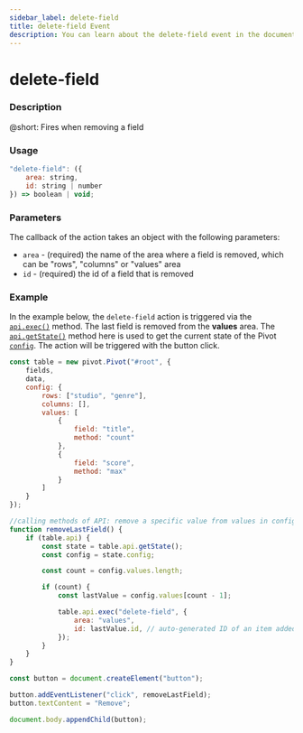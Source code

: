 ```yaml
---
sidebar_label: delete-field
title: delete-field Event
description: You can learn about the delete-field event in the documentation of the DHTMLX JavaScript Pivot library. Browse developer guides and API reference, try out code examples and live demos, and download a free 30-day evaluation version of DHTMLX Pivot.
---
```


# delete-field

### Description

@short: Fires when removing a field

### Usage

~~~jsx
"delete-field": ({
    area: string,
    id: string | number
}) => boolean | void;
~~~

### Parameters

The callback of the action takes an object with the following parameters:

- `area` - (required) the name of the area where a field is removed, which can be "rows", "columns" or "values" area
- `id` - (required) the id of a field that is removed

### Example

In the example below, the `delete-field` action is triggered via the [`api.exec()`](/api/internal/exec-method) method. The last field is removed from the **values** area. The [`api.getState()`](/api/internal/getstate-method) method here is used to get the current state of the Pivot [`config`](/api/config/config-property). The action will be triggered with the button click.

~~~jsx {31-34}
const table = new pivot.Pivot("#root", {
    fields,
    data,
    config: {
        rows: ["studio", "genre"],
        columns: [],
        values: [
            {
                field: "title",
                method: "count"
            },
            {
                field: "score",
                method: "max"
            }
        ]
    }
});

//calling methods of API: remove a specific value from values in config
function removeLastField() {
    if (table.api) {
        const state = table.api.getState();
        const config = state.config;

        const count = config.values.length;

        if (count) {
            const lastValue = config.values[count - 1];

            table.api.exec("delete-field", {
                area: "values",
                id: lastValue.id, // auto-generated ID of an item added to config.values
            });
        }
    }
}

const button = document.createElement("button");

button.addEventListener("click", removeLastField);
button.textContent = "Remove";

document.body.appendChild(button);
~~~
